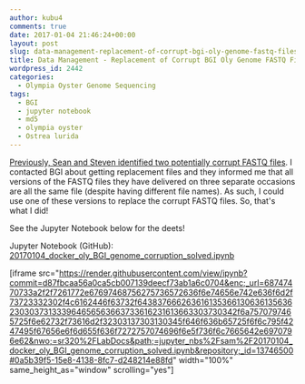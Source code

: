```yaml
---
author: kubu4
comments: true
date: 2017-01-04 21:46:24+00:00
layout: post
slug: data-management-replacement-of-corrupt-bgi-oly-genome-fastq-files
title: Data Management - Replacement of Corrupt BGI Oly Genome FASTQ Files
wordpress_id: 2442
categories:
  - Olympia Oyster Genome Sequencing
tags:
  - BGI
  - jupyter notebook
  - md5
  - olympia oyster
  - Ostrea lurida
---
```


[Previously, Sean and Steven identified two potentially corrupt FASTQ files](http://onsnetwork.org/kubu4/2016/11/17/data-management-tracking-o-lurida-fastq-file-corruption/). I contacted BGI about getting replacement files and they informed me that all versions of the FASTQ files they have delivered on three separate occasions are all the same file (despite having different file names). As such, I could use one of these versions to replace the corrupt FASTQ files. So, that's what I did!

See the Jupyter Notebook below for the deets!

Jupyter Notebook (GitHub): [20170104_docker_oly_BGI_genome_corruption_solved.ipynb
](https://github.com/sr320/LabDocs/blob/master/jupyter_nbs/sam/20170104_docker_oly_BGI_genome_corruption_solved.ipynb)

[iframe src="https://render.githubusercontent.com/view/ipynb?commit=d87fbcaa56a0ca5cb007139deecf73ab1a6c0704&enc;_url=68747470733a2f2f7261772e67697468756275736572636f6e74656e742e636f6d2f73723332302f4c6162446f63732f643837666263616135366130636135636230303731333964656563663733616231613663303730342f6a7570797465725f6e62732f73616d2f32303137303130345f646f636b65725f6f6c795f4247495f67656e6f6d655f636f7272757074696f6e5f736f6c7665642e6970796e62&nwo;=sr320%2FLabDocs&path;=jupyter_nbs%2Fsam%2F20170104_docker_oly_BGI_genome_corruption_solved.ipynb&repository;_id=13746500#0a5b39f5-15e8-4138-8fc7-d248214e88fd" width="100%" same_height_as="window" scrolling="yes"]
